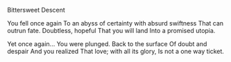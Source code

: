 Bittersweet Descent

You fell once again
To an abyss of certainty with absurd swiftness
That can outrun fate.
Doubtless, hopeful
That you will land
Into a promised utopia.

Yet once again...
You were plunged.
Back to the surface
Of doubt and despair
And you realized
That love; with all its glory,
Is not a one way ticket.